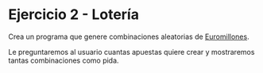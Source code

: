 # Ejercicio 2 - Lotería

Crea un programa que genere combinaciones aleatorias de [Euromillones](https://es.wikipedia.org/wiki/Euromillones#C.C3.B3mo_jugar).

Le preguntaremos al usuario cuantas apuestas quiere crear y mostraremos tantas combinaciones como pida.
